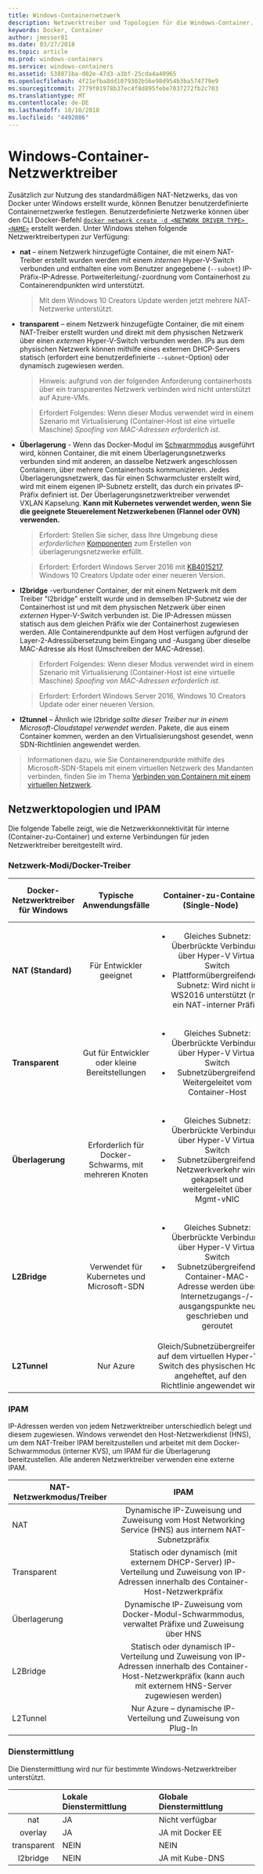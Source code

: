 ```yaml
---
title: Windows-Containernetzwerk
description: Netzwerktreiber und Topologien für die Windows-Container.
keywords: Docker, Container
author: jmesser81
ms.date: 03/27/2018
ms.topic: article
ms.prod: windows-containers
ms.service: windows-containers
ms.assetid: 538871ba-d02e-47d3-a3bf-25cda4a40965
ms.openlocfilehash: 4f21efba8dd1079302b56e98d954b3ba574779e9
ms.sourcegitcommit: 2779f01978b37ec4f8d895febe7037272fb2c703
ms.translationtype: MT
ms.contentlocale: de-DE
ms.lasthandoff: 10/10/2018
ms.locfileid: "4492806"
---
```

# <a name="windows-container-network-drivers"></a>Windows-Container-Netzwerktreiber  

Zusätzlich zur Nutzung des standardmäßigen NAT-Netzwerks, das von Docker unter Windows erstellt wurde, können Benutzer benutzerdefinierte Containernetzwerke festlegen. Benutzerdefinierte Netzwerke können über den CLI Docker-Befehl [`docker network create -d <NETWORK DRIVER TYPE> <NAME>`](https://docs.docker.com/engine/reference/commandline/network_create/) erstellt werden. Unter Windows stehen folgende Netzwerktreibertypen zur Verfügung:

- **nat** – einem Netzwerk hinzugefügte Container, die mit einem NAT-Treiber erstellt wurden werden mit einem *internen* Hyper-V-Switch verbunden und enthalten eine vom Benutzer angegebene (``--subnet``) IP-Präfix-IP-Adresse. Portweiterleitung/-zuordnung vom Containerhost zu Containerendpunkten wird unterstützt.
  > Mit dem Windows 10 Creators Update werden jetzt mehrere NAT-Netzwerke unterstützt.

- **transparent** – einem Netzwerk hinzugefügte Container, die mit einem NAT-Treiber erstellt wurden und direkt mit dem physischen Netzwerk über einen *externen* Hyper-V-Switch verbunden werden. IPs aus dem physischen Netzwerk können mithilfe eines externen DHCP-Servers statisch (erfordert eine benutzerdefinierte ``--subnet``-Option) oder dynamisch zugewiesen werden. 
  > Hinweis: aufgrund von der folgenden Anforderung containerhosts über ein transparentes Netzwerk verbinden wird nicht unterstützt auf Azure-VMs.
  
  > Erfordert Folgendes: Wenn dieser Modus verwendet wird in einem Szenario mit Virtualisierung (Container-Host ist eine virtuelle Maschine) _Spoofing von MAC-Adressen erforderlich ist_.

- **Überlagerung** - Wenn das Docker-Modul im [Schwarmmodus](../manage-containers/swarm-mode.md) ausgeführt wird, können Container, die mit einem Überlagerungsnetzwerks verbunden sind mit anderen, an dasselbe Netzwerk angeschlossen Containern, über mehrere Containerhosts kommunizieren. Jedes Überlagerungsnetzwerk, das für einen Schwarmcluster erstellt wird, wird mit einem eigenen IP-Subnetz erstellt, das durch ein privates IP-Präfix definiert ist. Der Überlagerungsnetzwerktreiber verwendet VXLAN Kapselung. **Kann mit Kubernetes verwendet werden, wenn Sie die geeignete Steuerelement Netzwerkebenen (Flannel oder OVN) verwenden.**
  > Erfordert: Stellen Sie sicher, dass Ihre Umgebung diese *erforderlichen* [Komponenten](https://docs.docker.com/network/overlay/#operations-for-all-overlay-networks) zum Erstellen von überlagerungsnetzwerke erfüllt.

  > Erfordert: Erfordert Windows Server 2016 mit [KB4015217](https://support.microsoft.com/en-us/help/4015217/windows-10-update-kb4015217), Windows 10 Creators Update oder einer neueren Version.

- **l2bridge** -verbundener Container, der mit einem Netzwerk mit dem Treiber "l2bridge" erstellt wurde und in demselben IP-Subnetz wie der Containerhost ist und mit dem physischen Netzwerk über einen *externen* Hyper-V-Switch verbunden ist. Die IP-Adressen müssen statisch aus dem gleichen Präfix wie der Containerhost zugewiesen werden. Alle Containerendpunkte auf dem Host verfügen aufgrund der Layer-2-Adressübersetzung beim Eingang und -Ausgang über dieselbe MAC-Adresse als Host (Umschreiben der MAC-Adresse).
  > Erfordert Folgendes: Wenn dieser Modus verwendet wird in einem Szenario mit Virtualisierung (Container-Host ist eine virtuelle Maschine) _Spoofing von MAC-Adressen erforderlich ist_.
  
  > Erfordert: Erfordert Windows Server 2016, Windows 10 Creators Update oder einer neueren Version.

- **l2tunnel** – Ähnlich wie l2bridge _sollte dieser Treiber nur in einem Microsoft-Cloudstapel verwendet werden_. Pakete, die aus einem Container kommen, werden an den Virtualisierungshost gesendet, wenn SDN-Richtlinien angewendet werden.

> Informationen dazu, wie Sie Containerendpunkte mithilfe des Microsoft-SDN-Stapels mit einem virtuellen Netzwerk des Mandanten verbinden, finden Sie im Thema [Verbinden von Containern mit einem virtuellen Netzwerk](https://technet.microsoft.com/en-us/windows-server-docs/networking/sdn/manage/connect-container-endpoints-to-a-tenant-virtual-network).


## <a name="network-topologies-and-ipam"></a>Netzwerktopologien und IPAM
Die folgende Tabelle zeigt, wie die Netzwerkkonnektivität für interne (Container-zu-Container) und externe Verbindungen für jeden Netzwerktreiber bereitgestellt wird.

### <a name="networking-modes--docker-drivers"></a>Netzwerk-Modi/Docker-Treiber

  | Docker-Netzwerktreiber für Windows | Typische Anwendungsfälle | Container-zu-Container (Single-Node) | Container-zu-extern (Einzelknoten + mehrere Knoten) | Container-zu-Container (mehrere Knoten) |
  |-------------------------------|:------------:|:------------------------------------:|:------------------------------------------------:|:-----------------------------------:|
  | **NAT (Standard)** | Für Entwickler geeignet | <ul><li>Gleiches Subnetz: Überbrückte Verbindung über Hyper-V Virtual Switch</li><li> Plattformübergreifendes Subnetz: Wird nicht in WS2016 unterstützt (nur ein NAT-interner Präfix)</li></ul> | Weitergeleitet durch Management-vNIC (WinNAT-gebunden) | Nicht direkt unterstützt: Verfügbarmachen von Ports über Host ist erforderlich |
  | **Transparent** | Gut für Entwickler oder kleine Bereitstellungen | <ul><li>Gleiches Subnetz: Überbrückte Verbindung über Hyper-V Virtual Switch</li><li>Subnetzübergreifend: Weitergeleitet vom Container-Host</li></ul> | Vom Container-Host mit direktem Zugriff (physischer) Netzwerkadapter weitergeleitet | Vom Container-Host mit direktem Zugriff (physischer) Netzwerkadapter weitergeleitet |
  | **Überlagerung** | Erforderlich für Docker-Schwarms, mit mehreren Knoten | <ul><li>Gleiches Subnetz: Überbrückte Verbindung über Hyper-V Virtual Switch</li><li>Subnetzübergreifend: Netzwerkverkehr wird gekapselt und weitergeleitet über Mgmt-vNIC</li></ul> | Nicht direkt unterstützt – erfordert einen zweiten Containerendpunkt mit NAT-Netzwerk-Verbindung | Gleich/Subnetzübergreifend: Netzwerkverkehr wird mit VXLAN gekapselt und weitergeleitet über Mgmt-vNIC |
  | **L2Bridge** | Verwendet für Kubernetes und Microsoft-SDN | <ul><li>Gleiches Subnetz: Überbrückte Verbindung über Hyper-V Virtual Switch</li><li> Subnetzübergreifend: Container-MAC-Adresse werden über Internetzugangs-/-ausgangspunkte neu geschrieben und geroutet</li></ul> | Container-MAC-Adresse werden über Internetzugangs-/-ausgangspunkte neu geschrieben | <ul><li>Gleiches Subnetz: Überbrückte Verbindung</li><li>Subnetzübergreifend: Nicht in WS2016 unterstützt.</li></ul> |
  | **L2Tunnel**| Nur Azure | Gleich/Subnetzübergreifend: auf dem virtuellen Hyper-V-Switch des physischen Host angeheftet, auf den Richtlinie angewendet wird | Datenverkehr muss virtuellen Azure-Netzwerk-Gateway durchlaufen. | Gleich/Subnetzübergreifend: auf dem virtuellen Hyper-V-Switch des physischen Host angeheftet, auf den Richtlinie angewendet wird |

### <a name="ipam"></a>IPAM 
IP-Adressen werden von jedem Netzwerktreiber unterschiedlich belegt und diesem zugewiesen. Windows verwendet den Host-Netzwerkdienst (HNS), um dem NAT-Treiber IPAM bereitzustellen und arbeitet mit dem Docker-Schwarmmodus (interner KVS), um IPAM für die Überlagerung bereitzustellen. Alle anderen Netzwerktreiber verwenden eine externe IPAM.

| NAT-Netzwerkmodus/Treiber | IPAM |
| -------------------------|:----:|
| NAT | Dynamische IP-Zuweisung und Zuweisung vom Host Networking Service (HNS) aus internem NAT-Subnetzpräfix |
| Transparent | Statisch oder dynamisch (mit externem DHCP-Server) IP-Verteilung und Zuweisung von IP-Adressen innerhalb des Container-Host-Netzwerkpräfix |
| Überlagerung | Dynamische IP-Zuweisung vom Docker-Modul-Schwarmmodus, verwaltet Präfixe und Zuweisung über HNS |
| L2Bridge | Statisch oder dynamisch IP-Verteilung und Zuweisung von IP-Adressen innerhalb des Container-Host-Netzwerkpräfix (kann auch mit externem HNS-Server zugewiesen werden) |
| L2Tunnel | Nur Azure – dynamische IP-Verteilung und Zuweisung von Plug-In |

### <a name="service-discovery"></a>Dienstermittlung
Die Dienstermittlung wird nur für bestimmte Windows-Netzwerktreiber unterstützt.

|  | Lokale Dienstermittlung  | Globale Dienstermittlung |
| :---: | :---------------     |  :---                |
| nat | JA | Nicht verfügbar |  
| overlay | JA | JA mit Docker EE |
| transparent | NEIN | NEIN |
| l2bridge | NEIN | JA mit Kube-DNS |
